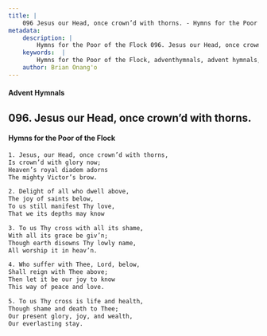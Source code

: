 ```yaml
---
title: |
    096 Jesus our Head, once crown’d with thorns. - Hymns for the Poor of the Flock
metadata:
    description: |
        Hymns for the Poor of the Flock 096. Jesus our Head, once crown’d with thorns.. Jesus, our Head, once crown’d with thorns, Is crown’d with glory now; Heaven’s royal diadem adorns  The mighty Victor’s brow. 
    keywords:  |
        Hymns for the Poor of the Flock, adventhymnals, advent hymnals, Jesus our Head, once crown’d with thorns., Jesus, our Head, once crown’d with thorns,, 
    author: Brian Onang'o
---
```


#### Advent Hymnals
## 096. Jesus our Head, once crown’d with thorns.
####  Hymns for the Poor of the Flock

```txt
1. Jesus, our Head, once crown’d with thorns,
Is crown’d with glory now;
Heaven’s royal diadem adorns 
The mighty Victor’s brow.

2. Delight of all who dwell above,
The joy of saints below,
To us still manifest Thy love,
That we its depths may know

3. To us Thy cross with all its shame,
With all its grace be giv’n;
Though earth disowns Thy lowly name, 
All worship it in heav’n.

4. Who suffer with Thee, Lord, below,
Shall reign with Thee above;
Then let it be our joy to know 
This way of peace and love.

5. To us Thy cross is life and health,
Though shame and death to Thee; 
Our present glory, joy, and wealth,
Our everlasting stay.
```